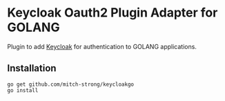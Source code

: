 # Keycloak Oauth2 Plugin Adapter for GOLANG
Plugin to add [Keycloak](http://www.keycloak.org/) for authentication to GOLANG applications.

## Installation
```
go get github.com/mitch-strong/keycloakgo
go install
```
